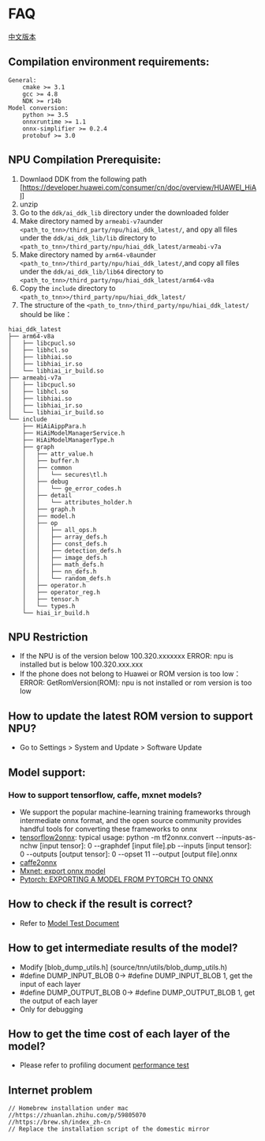 # FAQ

[中文版本](../cn/faq.md)

## Compilation environment requirements:
    General:
        cmake >= 3.1
        gcc >= 4.8
        NDK >= r14b
    Model conversion:
        python >= 3.5
        onnxruntime >= 1.1
        onnx-simplifier >= 0.2.4
        protobuf >= 3.0
        

## NPU Compilation Prerequisite:
1. Downlaod DDK from the following path [https://developer.huawei.com/consumer/cn/doc/overview/HUAWEI_HiAI]
2. unzip 
3. Go to the `ddk/ai_ddk_lib` directory under the downloaded folder 
4. Make directory named by `armeabi-v7a`under  `<path_to_tnn>/third_party/npu/hiai_ddk_latest/`, and opy all files under the `ddk/ai_ddk_lib/lib` directory to `<path_to_tnn>/third_party/npu/hiai_ddk_latest/armeabi-v7a`
5.  Make directory named by `arm64-v8a`under  `<path_to_tnn>/third_party/npu/hiai_ddk_latest/`,and copy all files under the `ddk/ai_ddk_lib/lib64` directory to  `<path_to_tnn>/third_party/npu/hiai_ddk_latest/arm64-v8a`
6. Copy the `include` directory to `<path_to_tnn>>/third_party/npu/hiai_ddk_latest/`
7. The structure of the `<path_to_tnn>/third_party/npu/hiai_ddk_latest/` should be like：

```
hiai_ddk_latest
├── arm64-v8a 
│   ├── libcpucl.so 
│   ├── libhcl.so
│   ├── libhiai.so
│   ├── libhiai_ir.so
│   └── libhiai_ir_build.so
├── armeabi-v7a
│   ├── libcpucl.so
│   ├── libhcl.so
│   ├── libhiai.so
│   ├── libhiai_ir.so
│   └── libhiai_ir_build.so
└── include
    ├── HiAiAippPara.h
    ├── HiAiModelManagerService.h
    ├── HiAiModelManagerType.h
    ├── graph
    │   ├── attr_value.h
    │   ├── buffer.h
    │   ├── common
    │   │   └── secures\tl.h
    │   ├── debug
    │   │   └── ge_error_codes.h
    │   ├── detail
    │   │   └── attributes_holder.h
    │   ├── graph.h
    │   ├── model.h
    │   ├── op
    │   │   ├── all_ops.h
    │   │   ├── array_defs.h
    │   │   ├── const_defs.h
    │   │   ├── detection_defs.h
    │   │   ├── image_defs.h
    │   │   ├── math_defs.h
    │   │   ├── nn_defs.h
    │   │   └── random_defs.h
    │   ├── operator.h
    │   ├── operator_reg.h
    │   ├── tensor.h 
    │   └── types.h
    └── hiai_ir_build.h
```

## NPU Restriction
* If the NPU is of the version below 100.320.xxxxxxx
  ERROR: npu is installed but is below 100.320.xxx.xxx
* If the phone does not belong to Huawei or ROM version is too low：
  ERROR: GetRomVersion(ROM): npu is not installed or rom version is too low
  
## How to update the latest ROM version to support NPU?
* Go to Settings > System and Update > Software Update
    
## Model support:

### How to support tensorflow, caffe, mxnet models?
* We support the popular machine-learning training frameworks through intermediate onnx format, and the open source community provides handful tools for converting these frameworks to onnx
* [tensorflow2onnx](https://github.com/onnx/tensorflow-onnx): typical usage: python -m tf2onnx.convert --inputs-as-nchw [input tensor]: 0 --graphdef [input file].pb --inputs [input tensor]: 0 --outputs [output tensor]: 0 --opset 11 --output [output file].onnx
* [caffe2onnx](./user/caffe2tnn_en.md)
* [Mxnet: export onnx model](https://mxnet.apache.org/api/python/docs/tutorials/deploy/export/onnx.html)
* [Pytorch: EXPORTING A MODEL FROM PYTORCH TO ONNX](https://pytorch.org/tutorials/advanced/super_resolution_with_onnxruntime.html)

## How to check if the result is correct?
* Refer to [Model Test Document](./user/test_en.md)


## How to get intermediate results of the model?
* Modify [blob_dump_utils.h] (source/tnn/utils/blob_dump_utils.h)
*   \#define DUMP_INPUT_BLOB 0-> #define DUMP_INPUT_BLOB 1, get the input of each layer
*   \#define DUMP_OUTPUT_BLOB 0-> #define DUMP_OUTPUT_BLOB 1, get the output of each layer
* Only for debugging

## How to get the time cost of each layer of the model?
* Please refer to profiling document [performance test](./development/profiling_en.md)

## Internet problem
```text
// Homebrew installation under mac
//https://zhuanlan.zhihu.com/p/59805070
//https://brew.sh/index_zh-cn
// Replace the installation script of the domestic mirror
```
